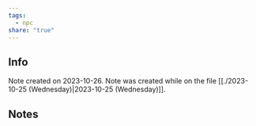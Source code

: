 ```yaml
---
tags:
  - npc
share: "true"
---
```


## Info
Note created on 2023-10-26.
Note was created while on the file [[./2023-10-25 (Wednesday)|2023-10-25 (Wednesday)]].
## Notes
